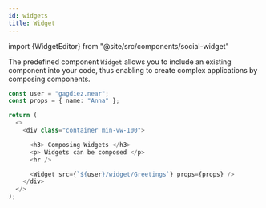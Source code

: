 ```yaml
---
id: widgets
title: Widget
---
```

import {WidgetEditor} from "@site/src/components/social-widget"

The predefined component `Widget` allows you to include an existing component into your code, thus enabling to create complex applications by composing components.

<WidgetEditor id='1' height="220px">

```ts
const user = "gagdiez.near";
const props = { name: "Anna" };

return (
  <>
    <div class="container min-vw-100">

      <h3> Composing Widgets </h3>
      <p> Widgets can be composed </p>
      <hr />

      <Widget src={`${user}/widget/Greetings`} props={props} />
    </div>
  </>
);
```

</WidgetEditor>
